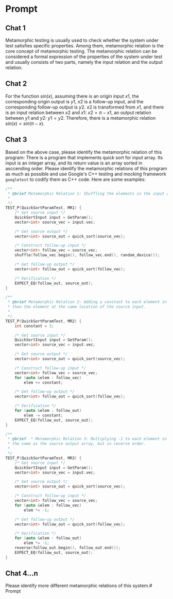 # Prompt

## Chat 1

Metamorphic testing is usually used to check whether the system under test satisfies specific properties. Among them, metamorphic relation is the core concept of metamorphic testing. The metamorphic relation can be considered a formal expression of the properties of the system under test and usually consists of two parts, namely the input relation and the output relation.

## Chat 2

For the function $sin(x)$, assuming there is an origin input $x1$, the corresponding origin output is $y1$, $x2$ is a follow-up input, and the corresponding follow-up output is $y2$. $x2$ is transformed from $x1$, and there is an input relation between $x2$ and $x1$: $x2=\pi-x1$, an output relation between $y1$ and $y2$: $y1=y2$. Therefore, there is a metamorphic relation $sin(x)=sin(\pi-x)$.

## Chat 3

Based on the above case, please identify the metamorphic relation of this program: There is a program that implements quick sort for input array. Its input is an integer array, and its return value is an array sorted in asccending order. Please identify the metamorphic relations of this program as much as possible and use Google's C++ testing and mocking framework `googletest` to codify them as C++ code. Here are some examples:

```cpp
/**
 * @brief Metamorphic Relation 1: Shuffling the elements in the input array, the output will be the same.
 *
 */
TEST_P(QuickSortParamTest, MR1) {
    /* Get source input */
    QuickSortInput input = GetParam();
    vector<int> source_vec = input.vec;

    /* Get source output */
    vector<int> source_out = quick_sort(source_vec);

    /* Construct follow-up input */
    vector<int> follow_vec = source_vec;
    shuffle(follow_vec.begin(), follow_vec.end(), random_device());

    /* Get follow-up output */
    vector<int> follow_out = quick_sort(follow_vec);

    /* Verification */
    EXPECT_EQ(follow_out, source_out);
}

/**
 * @brief Metamorphic Relation 2: Adding a constant to each element in the input array, then each element of the output array will be larger by the constant
 * than the element at the same location of the source input.
 *
 */
TEST_P(QuickSortParamTest, MR2) {
    int constant = 3;

    /* Get source input */
    QuickSortInput input = GetParam();
    vector<int> source_vec = input.vec;

    /* Get source output */
    vector<int> source_out = quick_sort(source_vec);

    /* Construct follow-up input */
    vector<int> follow_vec = source_vec;
    for (auto &elem : follow_vec)
        elem += constant;

    /* Get follow-up output */
    vector<int> follow_out = quick_sort(follow_vec);

    /* Verification */
    for (auto &elem : follow_out)
        elem -= constant;
    EXPECT_EQ(follow_out, source_out);
}

/**
 * @brief  * Metamorphic Relation 3: Multiplying -1 to each element in the input array, then if we multiply -1 to each element of the output array, it should be
 * the same as the source output array, but in reverse order.
 *
 */
TEST_P(QuickSortParamTest, MR3) {
    /* Get source input */
    QuickSortInput input = GetParam();
    vector<int> source_vec = input.vec;

    /* Get source output */
    vector<int> source_out = quick_sort(source_vec);

    /* Construct follow-up input */
    vector<int> follow_vec = source_vec;
    for (auto &elem : follow_vec)
        elem *= -1;

    /* Get follow-up output */
    vector<int> follow_out = quick_sort(follow_vec);

    /* Verification */
    for (auto &elem : follow_out)
        elem *= -1;
    reverse(follow_out.begin(), follow_out.end());
    EXPECT_EQ(follow_out, source_out);
}
```

## Chat 4...n

Please identify more different metamorphic relations of this system.# Prompt